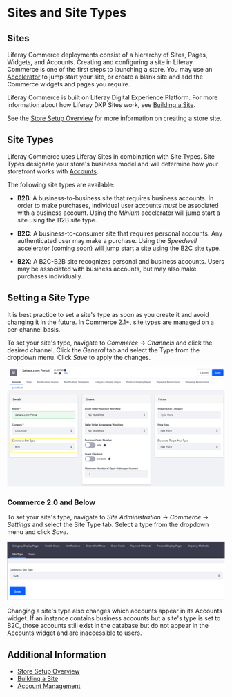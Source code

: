 # Sites and Site Types

## Sites

Liferay Commerce deployments consist of a hierarchy of Sites, Pages, Widgets, and Accounts. Creating and configuring a site in Liferay Commerce is one of the first steps to launching a store. You may use an [Accelerator](../starting-a-store/accelerators.md) to jump start your site, or create a blank site and add the Commerce widgets and pages you require.

Liferay Commerce is built on Liferay Digital Experience Platform. For more information about how Liferay DXP Sites work, see [Building a Site](https://help.liferay.com/hc/en-us/articles/360018171231-Building-a-Site).

See the [Store Setup Overview](../starting-a-store/store-setup-overview.md) for more information on creating a store site.

## Site Types

Liferay Commerce uses Liferay Sites in combination with Site Types. Site Types designate your store's business model and will determine how your storefront works with [Accounts](../users-and-accounts/account-management.md).

The following site types are available:

* **B2B**: A business-to-business site that requires business accounts. In order to make purchases, individual user accounts _must_ be associated with a business account. Using the _Minium_ accelerator will jump start a site using the B2B site type.

* **B2C**: A business-to-consumer site that requires personal accounts. Any authenticated user may make a purchase. Using the _Speedwell_ accelerator (coming soon) will jump start a site using the B2C site type.

* **B2X**: A B2C-B2B site recognizes personal and business accounts. Users may be associated with business accounts, but may also make purchases individually.

## Setting a Site Type

It is best practice to set a site's type as soon as you create it and avoid changing it in the future. In Commerce 2.1+, site types are managed on a per-channel basis.

To set your site's type, navigate to _Commerce_ &rarr; _Channels_ and click the desired channel. Click the _General_ tab and select the Type from the dropdown menu. Click _Save_ to apply the changes.

![Select the Site Type from the Channels settings.](./sites-and-site-types/images/02.png)

### Commerce 2.0 and Below

To set your site's type, navigate to _Site Administration_ → _Commerce_ → _Settings_ and select the Site Type tab. Select a type from the dropdown menu and click _Save_.

![Select the Site Type from the Site Adminstration Settings.](./sites-and-site-types/images/01.png)

Changing a site's type also changes which accounts appear in its Accounts widget. If an instance contains business accounts but a site's type is set to B2C, those accounts still exist in the database but do not appear in the Accounts widget and are inaccessible to users.

## Additional Information

* [Store Setup Overview](../starting-a-store/store-setup-overview.md)
* [Building a Site](https://learn.liferay.com/dxp/latest/en/site_building.html)
* [Account Management](../users-and-accounts/account-management.md)
